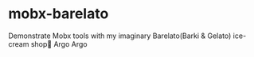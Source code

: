 # mobx-barelato
Demonstrate Mobx tools with my imaginary Barelato(Barki &amp; Gelato) ice-cream shop🍦
Argo Argo
